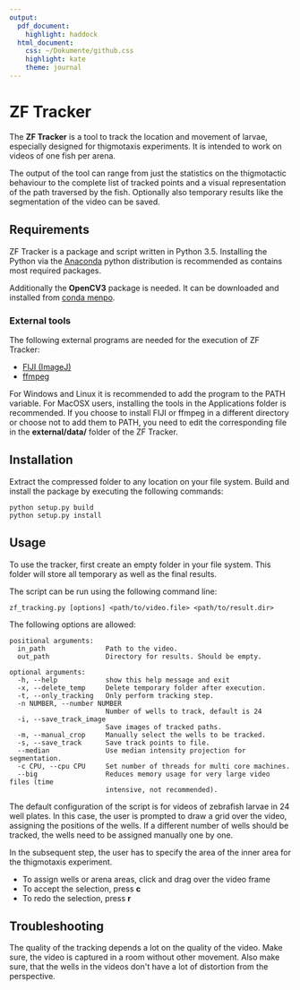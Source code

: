 ```yaml
---
output:
  pdf_document: 
    highlight: haddock
  html_document:
    css: ~/Dokumente/github.css
    highlight: kate
    theme: journal
---
```

# ZF Tracker

The **ZF Tracker** is a tool to track the location and
movement of larvae, especially designed for thigmotaxis
experiments. It is intended to work on videos of one fish
per arena.

The output of the tool can range from just the statistics on the
thigmotactic behaviour to the complete list of tracked points and a
visual representation of the path traversed by the fish. Optionally
also temporary results like the segmentation of the video can be saved.

## Requirements

ZF Tracker is a package and script written in Python 3.5. Installing
the Python via the  [Anaconda](https://www.continuum.io/downloads)
python distribution is recommended as contains most required packages.

Additionally the **OpenCV3** package is needed. It can be downloaded and
installed from [conda menpo](https://anaconda.org/menpo/opencv3/).

### External tools

The following external programs are needed for the execution of ZF Tracker:
* [FIJI (ImageJ)](http://imagej.net/Fiji)
* [ffmpeg](https://ffmpeg.org/download.html)

For Windows and Linux it is recommended to add the program to the PATH variable.
For MacOSX users, installing the tools in the Applications folder is recommended.
If you choose to install FIJI or ffmpeg in a different directory or choose
not to add them to PATH, you need to edit the corresponding file in the
**external/data/** folder of the ZF Tracker.

## Installation

Extract the compressed folder to any location on your file system. Build
and install the package by executing the following commands:

```
python setup.py build
python setup.py install
```

## Usage

To use the tracker, first create an empty folder in your file system.
This folder will store all temporary as well as the final results.

The script can be run using the following command line:

```
zf_tracking.py [options] <path/to/video.file> <path/to/result.dir>
```

The following options are allowed:

```
positional arguments:
  in_path               Path to the video.
  out_path              Directory for results. Should be empty.

optional arguments:
  -h, --help            show this help message and exit
  -x, --delete_temp     Delete temporary folder after execution.
  -t, --only_tracking   Only perform tracking step.
  -n NUMBER, --number NUMBER
                        Number of wells to track, default is 24
  -i, --save_track_image
                        Save images of tracked paths.
  -m, --manual_crop     Manually select the wells to be tracked.
  -s, --save_track      Save track points to file.
  --median              Use median intensity projection for segmentation.
  -c CPU, --cpu CPU     Set number of threads for multi core machines.
  --big                 Reduces memory usage for very large video files (time
                        intensive, not recommended).
```

The default configuration of the script is for videos of zebrafish
larvae in 24 well plates. In this case, the user is prompted to
draw a grid over the video, assigning the positions of the wells.
If a different number of wells should be tracked, the wells need to
be assigned manually one by one.

In the subsequent step, the user has to specify the area of the inner
area for the thigmotaxis experiment.

* To assign wells or arena areas, click and drag over the video frame
* To accept the selection, press **c**
* To redo the selection, press **r**

## Troubleshooting

The quality of the tracking depends a lot on the quality of the video.
Make sure, the video is captured in a room without other movement.
Also make sure, that the wells in the videos don't have a lot of
distortion from the perspective.
